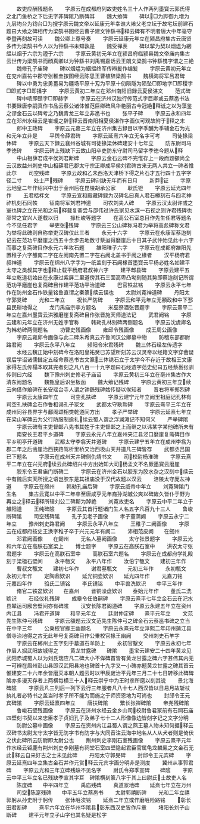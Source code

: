 <!-- { "loadSidebar": true } -->
　　故吏应酬残题名
　　字原云在成都府列故吏姓名三十人作两列墨寳云郭氏得之北门鱼桥之下后无字非碑隂乃断碑耳
　　魏大飨碑
　　碑以□为跸御九増为九层均台为钧台□为搜字原云魏文帝以延康元年幸谯大飨父老立坛于故宅坛前建石题曰大飨之碑相传为梁鹄书图经云曹子建文钟繇书释云碑有不明者唐大中年亳守李暨再刻故可读
　　魏公卿上尊号奏
　　字原云延康元年立在颍昌府集古云唐贤多传为梁鹄书今人以为钟繇书未知孰是
　　魏受禅表
　　碑以挈为契以烟煴为絪緼以烟于六宗为禋于六宗
　　字原云黄初元年立在颍昌府临颍县魏文帝庙内集古云世传为梁鹄书而顔真卿以为钟繇书刘禹锡嘉话云王朗文梁鹄书钟繇镌字谓之三絶
　　魏修孔子庙碑
　　碑以烟煴为絪緼终军传辫髪作编髪
　　字原云黄初元年立在兖州嘉祐中郡守张稚圭按图经云陈思王曹植辞梁鹄书
　　魏横海将军吕君碑
　　碑以中勇为忠勇畺易为疆场平原十刄为平原十仞陨隧为陨坠□即地字□即稷字□即贰字□即播字
　　字原云黄初二年立在邓州南阳旧録云夏侯湛文
　　范式碑
　　碑中啧即赜字□即赫字
　　字原云在济州汉独行传范式字巨卿或云蔡邕书法书要録唐李嗣真作书品云蔡公诸体惟范巨卿碑风华艳丽古今冠絶释诋之以为藻鉴之谬金石云以碑考之乃魏青龙三年立非邕书也
　　张平子碑
　　字原云永和四年立在邓州水经云是崔瑗之辞释云晋南阳相夏侯湛作字画仅可观故附于释之末
　　郎中王政碑
　　字原云元嘉三年立在济州集古録目以字季酺为季辅金石为光和元年立非是
　　平舆令薛君碑
　　字原云延熹六年立无名字可考
　　司徒掾梁休碑
　　字原云天下録云襄州谷城有司徒掾梁休碑建安十七年立
　　防东尉司马季徳碑
　　字原云碑上残缺下云故山阳卒吏防东守尉司马留字季徳今题从释
　　中山相薛君成平侯刘君断碑
　　字原云金石云碑不完惟存上一段而题頟尚全云汉故益州刺史中山相薛君巴郡太守宗正卿成平侯刘君碑古来无两人共立一碑者惟此尔
　　司空残碑
　　字原云政和乙未西洛天津桥下得之片石才五行四十五字字径二寸
　　处士严残碑
　　字原云碑刓缺无年而有日月
　　新莽钲
　　字原云地皇二年作绍兴中出于金州后在毘陵胡承公家
　　耿氏镫
　　字原云延光四年作
　　五君桮柈文
　　字原云宣和殿藏碑録为汉碑名曰真人君石樽刻石与四老神祚机刻石同帙
　　征南将军刘君神道
　　司农刘夫人碑
　　字原云汉太尉许彧之室也碑之立在光和之前释载复斋尝与邵伟过许氏家见水滨一石视之则许君残碑也邵常之宜兴人遂载以归
　　掾杜峻等题字
　　在高公石室总目作先生任君等题名今不见任君字
　　举吏张残碑
　　字原云三公山碑称冯君为举将高彪碑称文君为举将此碑则自称举吏汉碑仅此三者
　　永元十六字
　　字原云在永康军蔡迨刻记云在范功平磨崖之西五十余歩去地数寸蔡迨得磨崖后十日其子武仲始见此十六字而摹之复斋碑目作永元六年攻石题
　　雒阳稚子六字
　　字原云在成都府雒阳先置稚子六字雒南二字在左阙南先置二字在右阙北盖书于阙之椽者
　　汉平杨府君叔神道
　　字原云在绵州八字字为一纸盖刻于石阙椽首墨寳云平杨必姓名如建平太守之类叔其字也释止载平杨府君叔神六字
　　建平郫县碑
　　字原云建平五年立乾道初始出在永康过紫屏二里道傍其石三面高卑凸坳刻随其势即蔡迨刻记所谓范功平磨崖也复斋碑目作建平范功平治道碑
　　巴官铁盆铭
　　字原云永平七年作在防州金石作铁量铭鲁直谓之秦篆续云误也
　　太尉刘寛神道碑
　　丹阳太守郭旻碑
　　光和二年立
　　祝长严防碑
　　字原云和平元年立无頟政和中下邳县民耕地得之
　　龙门禹庙宗李方题名
　　米巫祭酒张晋题字
　　字原云熹平二年立在嘉州墨寳云洪雅磨崖复斋碑目作张晋施天师道法记
　　武君阙铭
　　字原云建和元年立在济州无姓字官称
　　韩勑孔林别碑两侧题名
　　字原云沈虞卿名为韩勑碑两侧题名
　　功曹史残画像
　　雍邱令残画像
　　成王周公画像
　　字原云雍邱令画像与此二碑朱希真云齐鲁间汉公卿墓中物
　　防稽东部都尉路君阙
　　字原云永平八年立
　　频阳令宋君残碑
　　魏三体石经左传遗字
　　水经云魏正始中刻碑今在洛阳皇祐癸巳苏望所刻苏云汉灵帝以经籍文字穿凿疑误后学诏诸儒雠定五经命蔡邕书古文篆三体镌石立于太学今不存近于故相王文康家得左氏传榻本取其完者刻之凡八百一十九字题曰石经遗字范史纪曰五经蔡邕张驯传则曰六经
　　魏下豫州刺史修老子庙诏
　　字原云黄初三年立在亳州集古作大清东阙题名
　　魏甄皇后识坐板函
　　魏大飨记残碑
　　字原云黄初三年立续云向借作飨碑在长安瑶台寺人谓之钟繇残碑姑传疑以俟知者
　　晋右将军郑烈碑
　　字原云太康四年立
　　司空孔扶碑
　　字原云建宁元年立阙里祖庭记孔林有司空孔扶碑金石作鲁相谒孔子冡文
　　武都太守耿勲碑
　　字原云熹平三年立在成州同谷县界字与郙阁颂相类乾道间方出
　　孝子严举碑
　　字原云延熹七年立在梁山军碑云为父行防服制逾礼续云蜀人谓之浮澜滩记不知何义
　　严举碑隂
　　字原云碑有主吏督邮八先书其姓于主吏督邮之上而继之以讳某字某他碑所未有
　　南安长王君平乡道碑
　　字原云永元八年立嘉州夹江县泾口磨崖复斋碑目作平乡明亭开道碑
　　武都太守李翕天井道碑
　　字原云建宁五年立在成州李翕为郡二年之后凿崖治西狭路驾析里桥又治西圾山天井道凡三碑皆存
　　武都丞吕国已下题名
　　字原云在成州天井碑侧仇靖书文
　　司校尉杨淮碑
　　字原云熹平二年立在兴元府续云此碑绍兴中方出始知大司杨孟文不名厥墨寳云磨崖
　　胶东令王君庙门断碑二
　　字原云在济州金石以胶东为胶水杂之汉刻中续云中有魏后实天所授之语岂胶东是其祖庙没于汉代故题以汉云
　　涪陵太守厐厷神道
　　字原云在绵州
　　韩勑孔庙后碑
　　字原云威帝中年立
　　刘寛碑隂门生名
　　集古云寛以中平二年卒至唐咸亨元年裔孙湖城公爽以碑嵗久皆仆于野为再立之释云释所辑刘公二碑斯为踔絶
　　刘寛故吏名
　　字原云中平二年立于雒阳道
　　王纯碑隂
　　字原云其首行题诸门生人名五字凡百九十三人
　　鲁峻断碑隂
　　司空残碑隂
　　孔子见老子画像
　　孝子董蒲阙
　　字原云永宁二年立
　　豫州刺史路君阙
　　字原云永平八年立
　　王稚子二阙画像
　　字原云在成都府按史王涣字稚子卒于兴元元年有阙二
　　沛相范皮阙　　在劒州
　　邓君阙画像　　在劒州
　　无名人墓阙画像
　　太守张景题字
　　字原云光和六年立在高朕石室梁上
　　博士题字
　　字原云在高朕石室中
　　洪农太守张君题字
　　字原云在高朕石室中
　　高朕石室六题名
　　字原云在成都府学礼殿刻于梁楹石壁间
　　永平甎文　　永平八年作
　　汝伯宁甎文　　建初三年作
　　曹叔文甎文　　建初七年作
　　谢君墓甎文　　元初三年作
　　永初甎文　　永初元年作
　　定陶鼎欵识
　　延光铜壶欵识　　延光四年作
　　元嘉刀铭　　元嘉四年作
　　驺氏二镜铭
　　李氏镜铭
　　中平兽洗欵识　　中平三年作
　　脩官二铁盆欵识　　在嘉州
　　晋铜澡盘欵识　　泰始元年作
　　董氏二洗欵识
　　石经仪礼残碑
　　成皋令任伯嗣碑
　　字原云熹平七年立金石云在汜水县辇运司廨舍壁间亦有碑隂
　　汉安长陈君阁道碑
　　字原云永建五年立在资州内江县
　　冯君开道碑　　和平元年立
　　廷尉仲定碑　　熹平元年立
　　文范先生陈仲弓残碑
　　字原云頟题云汉文范先生陈仲弓之碑金石云蔡邕书碑之立当在中平三年
　　公乗校官掾王幽题名
　　字原云永熹元年立淳熙二年卬州蒲江县僧寺治地得之古无此年号复斋碑目作公乗校官掾王幽阙
　　交州刺史石羊字
　　字原云在郴州止五字刻于墓道石羊防上
　　永初官墼文
　　字原云永初七年作眉人掘武阳故城得之
　　黄龙甘露碑　　碑隂
　　墨宝云建安二十四年黄龙见武阳赤城蜀人以为刘氏瑞应凡二碑大小不侔碑首皆有黄龙甘露之碑六字甚伟其内无一可辨在眉州彭山县即汉武阳县地也碑首十九字又一小碑亦题黄龙甘露之碑其首云惟建安二十六年余皆磨灭本朝人题云时以甲辰嵗治平元年三月二十七日转移此碑碑隂亦多漫灭存者上两横每横三十人释云崇宁中为王时彦所磨以刻其说
　　景北海碑隂
　　字原云凡三列后一列下云行三年服者凡八十七人西汉皆以日易月故斩杖执礼者必特书之盖当时孝子所不能为而施之于师资恩地为可尚也
　　封邱令王元宾碑隂
　　字原云延熹四年立
　　唐扶碑隂
　　繁长张禅碑隂
　　帝尧残碑隂
　　鲁峻石壁残画像
　　字原云在济州水经云金乡山司校尉鲁君冡前有石祠石庙四壁刻书契以来忠臣孝子贞妇孔子及弟子七十二人形像像边皆刻字记之文字分明
　　防尉公墓中画像
　　字原云在资州内江县蜀人谓之燕王墓人物未知何据释云汉碑书太尉太守太字皆无防字书有防字与大同音注云海中地名从人从犬者则是倚伏之伏此碑所云防尉即太尉公也
　　荆州刺史李刚石室残画像
　　字原云熹平元年作水经云钜鹿有荆州刺史李刚墓有祠堂石室四壁隐起君臣官属龟龙麟鳯之文金石无此释云自来好古之士未见此碑
　　丹阳太守郭旻碑
　　封邱令王元宾碑
　　字原云延熹四年立集古金石并作元赏释云元宾字画分明非是测度
　　冀州从事郭君碑
　　字原云光和三年立碑残缺不见名字
　　尉氏令郑季宣碑　　碑隂
　　字原云中平三年立名已残缺季宣其字耳　碑隂横刻篆八字于其上曰尉氏士故吏人名
　　陈度碑　　中平四年立
　　禹庙残碑
　　真道冡地碑　　延熹七年立在万州
　　司空陈寔残碑　　中平五年立蔡邕书
　　太尉郭禧断碑
　　光和二年立禧郭躬从孙史附于躬传
　　张休崕涘铭
　　延熹二年立或作磨崕险路铭
　　彰长田君断碑
　　熹平六年立在华州华隂县彰东西汉史皆作斥章
　　堵阳长刘子山断碑
　　建平元年立子山字也其名疑是松字
